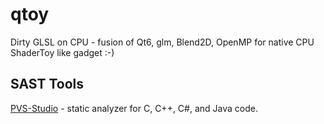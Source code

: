 # qtoy
Dirty GLSL on CPU - fusion of Qt6, glm, Blend2D, OpenMP for native CPU ShaderToy like gadget :-)


## SAST Tools
[PVS-Studio](https://pvs-studio.com/pvs-studio/?utm_source=website&utm_medium=github&utm_campaign=open_source) - static analyzer for C, C++, C#, and Java code.
